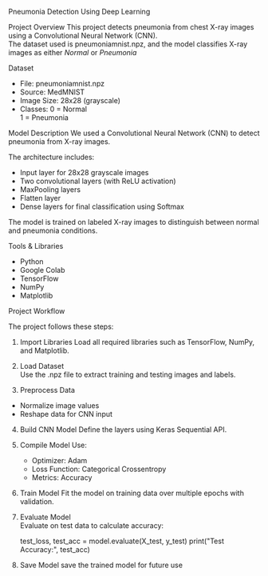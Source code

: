 Pneumonia Detection Using Deep Learning

Project Overview
This project detects pneumonia from chest X-ray images using a Convolutional Neural Network (CNN).  
The dataset used is pneumoniamnist.npz, and the model classifies X-ray images as either *Normal* or *Pneumonia*

   Dataset
- File: pneumoniamnist.npz
- Source: MedMNIST
- Image Size: 28x28 (grayscale)
- Classes:
       0 = Normal  
       1 = Pneumonia

Model Description
We used a Convolutional Neural Network (CNN) to detect pneumonia from X-ray images.

The architecture includes:
- Input layer for 28x28 grayscale images  
- Two convolutional layers (with ReLU activation)  
- MaxPooling layers  
- Flatten layer  
- Dense layers for final classification using Softmax

The model is trained on labeled X-ray images to distinguish between normal and pneumonia conditions.

 Tools & Libraries
- Python  
- Google Colab  
- TensorFlow  
- NumPy  
- Matplotlib

Project Workflow

The project follows these steps:

1. Import Libraries
   Load all required libraries such as TensorFlow, NumPy, and Matplotlib.

2.  Load Dataset  
   Use the .npz file to extract training and testing images and labels.

3.   Preprocess Data 
   - Normalize image values  
   - Reshape data for CNN input

4. Build CNN Model
   Define the layers using Keras Sequential API.

5. Compile Model 
   Use:
   - Optimizer: Adam  
   - Loss Function: Categorical Crossentropy  
   - Metrics: Accuracy

6. Train Model
   Fit the model on training data over multiple epochs with validation.

7. Evaluate Model  
   Evaluate on test data to calculate accuracy:
  
   test_loss, test_acc = model.evaluate(X_test, y_test)
   print("Test Accuracy:", test_acc)

8. Save Model 
   save the trained model for future use